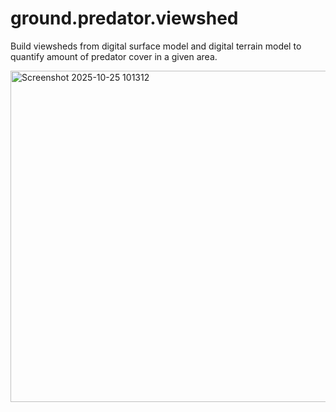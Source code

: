 # ground.predator.viewshed
Build viewsheds from digital surface model and digital terrain model to quantify amount of predator cover in a given area.


<img width="563" height="530" alt="Screenshot 2025-10-25 101312" src="https://github.com/user-attachments/assets/53b4997a-0bc7-40e6-8c44-c04628fd18a8" />
